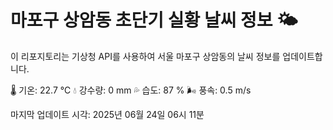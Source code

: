 
# 마포구 상암동 초단기 실황 날씨 정보 🌤️

이 리포지토리는 기상청 API를 사용하여 서울 마포구 상암동의 날씨 정보를 업데이트합니다. 

🌡️ 기온: 22.7 ℃
💧 강수량: 0 mm
💦 습도: 87 %
🌬️ 풍속: 0.5 m/s

마지막 업데이트 시각: 2025년 06월 24일 06시 11분    
